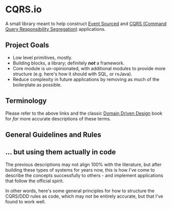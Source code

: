 # CQRS.io

A small library meant to help construct [Event Sourced](https://martinfowler.com/eaaDev/EventSourcing.html) and 
[CQRS (Command Query Responsibility Segregation)](https://martinfowler.com/bliki/CQRS.html#:~:text=CQRS%20stands%20for%20Command%20Query,you%20use%20to%20read%20information.)
 applications.
 
## Project Goals

* Low level primitives, mostly.
* Building blocks, a library; definitely ___not___ a framework.
* Core module is un-opinionated, with additional modules to provide more structure (e.g. here's how it should with SQL, or rxJava).
* Reduce complexity in future applications by removing as much of the boilerplate as possible.

## Terminology

Please refer to the above links and the classic [Domain Driven Design](https://www.dddcommunity.org/book/evans_2003/) 
book for _far_ more accurate descriptions of these terms. 

## General Guidelines and Rules



## ... but using them actually in code

The previous descriptions may not align 100% with the 
literature, but after building these types of systems for years now, this is how I've come to describe the concepts
successfully to others - and implement applications that follow the official spirit. 

In other words, here's some general principles for how to structure the CQRS/DDD rules as code, which may not be 
entirely accurate, but that I've found to work well.





